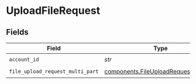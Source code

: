 # UploadFileRequest


## Fields

| Field                                                                                          | Type                                                                                           | Required                                                                                       | Description                                                                                    |
| ---------------------------------------------------------------------------------------------- | ---------------------------------------------------------------------------------------------- | ---------------------------------------------------------------------------------------------- | ---------------------------------------------------------------------------------------------- |
| `account_id`                                                                                   | *str*                                                                                          | :heavy_check_mark:                                                                             | N/A                                                                                            |
| `file_upload_request_multi_part`                                                               | [components.FileUploadRequestMultiPart](../../models/components/fileuploadrequestmultipart.md) | :heavy_check_mark:                                                                             | N/A                                                                                            |